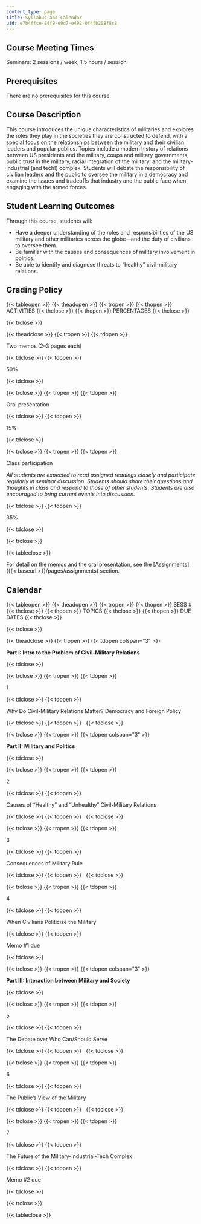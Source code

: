 ```yaml
---
content_type: page
title: Syllabus and Calendar
uid: e7b4ffce-84f9-e9d7-e492-0f4fb208f8c8
---
```


Course Meeting Times 
---------------------

Seminars: 2 sessions / week, 1.5 hours / session

Prerequisites
-------------

There are no prerequisites for this course.

Course Description
------------------

This course introduces the unique characteristics of militaries and explores the roles they play in the societies they are constructed to defend, with a special focus on the relationships between the military and their civilian leaders and popular publics. Topics include a modern history of relations between US presidents and the military, coups and military governments, public trust in the military, racial integration of the military, and the military-industrial (and tech!) complex. Students will debate the responsibility of civilian leaders and the public to oversee the military in a democracy and examine the issues and tradeoffs that industry and the public face when engaging with the armed forces.

Student Learning Outcomes
-------------------------

Through this course, students will:

*   Have a deeper understanding of the roles and responsibilities of the US military and other militaries across the globe—and the duty of civilians to oversee them.
*   Be familiar with the causes and consequences of military involvement in politics.
*   Be able to identify and diagnose threats to “healthy” civil-military relations.

Grading Policy
--------------

{{< tableopen >}}
{{< theadopen >}}
{{< tropen >}}
{{< thopen >}}
ACTIVITIES
{{< thclose >}}
{{< thopen >}}
PERCENTAGES
{{< thclose >}}

{{< trclose >}}

{{< theadclose >}}
{{< tropen >}}
{{< tdopen >}}


Two memos (2–3 pages each)


{{< tdclose >}}
{{< tdopen >}}


50%


{{< tdclose >}}

{{< trclose >}}
{{< tropen >}}
{{< tdopen >}}


Oral presentation


{{< tdclose >}}
{{< tdopen >}}


15%


{{< tdclose >}}

{{< trclose >}}
{{< tropen >}}
{{< tdopen >}}


Class participation

_All students are expected to read assigned readings closely and participate regularly in seminar discussion. Students should share their questions and thoughts in class and respond to those of other students. Students are also encouraged to bring current events into discussion._


{{< tdclose >}}
{{< tdopen >}}


35%


{{< tdclose >}}

{{< trclose >}}

{{< tableclose >}}

For detail on the memos and the oral presentation, see the [Assignments]({{< baseurl >}}/pages/assignments) section.

Calendar
--------

{{< tableopen >}}
{{< theadopen >}}
{{< tropen >}}
{{< thopen >}}
SESS #
{{< thclose >}}
{{< thopen >}}
TOPICS
{{< thclose >}}
{{< thopen >}}
DUE DATES
{{< thclose >}}

{{< trclose >}}

{{< theadclose >}}
{{< tropen >}}
{{< tdopen colspan="3" >}}


**Part I: Intro to the Problem of Civil-Military Relations**


{{< tdclose >}}

{{< trclose >}}
{{< tropen >}}
{{< tdopen >}}


1


{{< tdclose >}}
{{< tdopen >}}


Why Do Civil-Military Relations Matter? Democracy and Foreign Policy


{{< tdclose >}}
{{< tdopen >}}
 
{{< tdclose >}}

{{< trclose >}}
{{< tropen >}}
{{< tdopen colspan="3" >}}


**Part II: Military and Politics**


{{< tdclose >}}

{{< trclose >}}
{{< tropen >}}
{{< tdopen >}}


2


{{< tdclose >}}
{{< tdopen >}}


Causes of “Healthy” and “Unhealthy” Civil-Military Relations


{{< tdclose >}}
{{< tdopen >}}
 
{{< tdclose >}}

{{< trclose >}}
{{< tropen >}}
{{< tdopen >}}


3


{{< tdclose >}}
{{< tdopen >}}


Consequences of Military Rule


{{< tdclose >}}
{{< tdopen >}}
 
{{< tdclose >}}

{{< trclose >}}
{{< tropen >}}
{{< tdopen >}}


4


{{< tdclose >}}
{{< tdopen >}}


When Civilians Politicize the Military


{{< tdclose >}}
{{< tdopen >}}


Memo #1 due


{{< tdclose >}}

{{< trclose >}}
{{< tropen >}}
{{< tdopen colspan="3" >}}


**Part III: Interaction between Military and Society**


{{< tdclose >}}

{{< trclose >}}
{{< tropen >}}
{{< tdopen >}}


5


{{< tdclose >}}
{{< tdopen >}}


The Debate over Who Can/Should Serve


{{< tdclose >}}
{{< tdopen >}}
 
{{< tdclose >}}

{{< trclose >}}
{{< tropen >}}
{{< tdopen >}}


6


{{< tdclose >}}
{{< tdopen >}}


The Public’s View of the Military


{{< tdclose >}}
{{< tdopen >}}
 
{{< tdclose >}}

{{< trclose >}}
{{< tropen >}}
{{< tdopen >}}


7


{{< tdclose >}}
{{< tdopen >}}


The Future of the Military-Industrial-Tech Complex


{{< tdclose >}}
{{< tdopen >}}


Memo #2 due


{{< tdclose >}}

{{< trclose >}}

{{< tableclose >}}